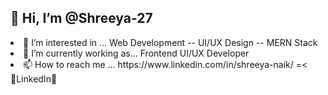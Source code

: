 <h2> 👋 Hi, I’m @Shreeya-27 </h2>
<li> 👀 I’m interested in ... Web Development -- UI/UX Design -- MERN Stack </li>
<li> 🌱 I’m currently working as... Frontend UI/UX Developer </li>
<li> 📫 How to reach me ... https://www.linkedin.com/in/shreeya-naik/ =< 🔹LinkedIn🔹 </li>

<!---
Shreeya-27/Shreeya-27 is a ✨ special ✨ repository because its `README.md` (this file) appears on your GitHub profile.
You can click the Preview link to take a look at your changes.
--->
